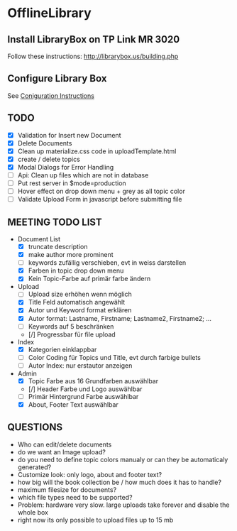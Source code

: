 # OfflineLibrary

## Install LibraryBox on TP Link MR 3020

Follow these instructions: <http://librarybox.us/building.php>

## Configure Library Box

See [Coniguration Instructions](docs/configure.md)

## TODO

* [x] Validation for Insert new Document
* [x] Delete Documents 
* [x] Clean up materialize.css code in uploadTemplate.html
* [x] create / delete topics
* [x] Modal Dialogs for Error Handling
* [ ] Api: Clean up files which are not in database
* [ ] Put rest server in $mode=production
* [ ] Hover effect on drop down menu + grey as all topic color
* [ ] Validate Upload Form in javascript before submitting file

## MEETING TODO LIST

* Document List
    * [x] truncate description
    * [x] make author more prominent
    * [ ] keywords zufällig verschieben, evt in weiss darstellen
    * [x] Farben in topic drop down menu
    * [x] Kein Topic-Farbe auf primär farbe ändern
* Upload
    * [ ] Upload size erhöhen wenn möglich 
    * [x] Title Feld automatisch angewählt
    * [x] Autor und Keyword format erklären
    * [x] Autor format: Lastname, Firstname; Lastname2, Firstname2; ...
    * [ ] Keywords auf 5 beschränken
    * [/] Progressbar für file upload
* Index
    * [x] Kategorien einklappbar
    * [ ] Color Coding für Topics und Title, evt durch farbige bullets
    * [ ] Autor Index: nur erstautor anzeigen
* Admin
    * [x] Topic Farbe aus 16 Grundfarben auswählbar
    * [/] Header Farbe und Logo auswählbar
    * [ ] Primär Hintergrund Farbe auswählbar 
    * [x] About, Footer Text auswählbar

## QUESTIONS

* Who can edit/delete documents
* do we want an Image upload?
* do you need to define topic colors manualy or can they be automaticaly generated?
* Customize look: only logo, about and footer text?
* how big will the book collection be / how much does it has to handle?
* maximum filesize for documents?
* which file types need to be supported?
* Problem: hardware very slow. large uploads take forever and disable the whole box
* right now its only possible to upload files up to 15 mb